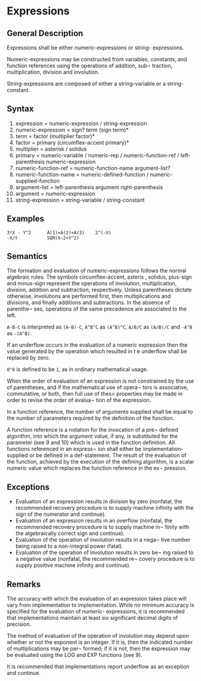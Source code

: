 # Expressions
## General Description

Expressions shall be either numeric-expressions or string- expressions.

Numeric-expressions may be constructed from variables, constants, and function references using the operations of addition, sub¬ traction, multiplication, division and involution.

String-expressions are composed of either a string-variable or a string-constant.

## Syntax

  1. expression = numeric-expression / string-expression
  2. numeric-expression = sign? term (sign term)*
  3. term = factor (multiplier factor)*
  4. factor = primary (circumflex-accent primary)*
  5. multiplier = asterisk / solidus
  6. primary = numeric-variable / numeric-rep / numeric-function-ref / left-parenthesis numeric-expression
  7. numeric-function-ref = numeric-function-name argument-list?
  8. numeric-function-name = numeric-defined-function / numeric-supplied-function
  9. argument-list = left-parenthesis argument right-parenthesis
  10. argument = numeric-expression
  11. string-expression = string-variable / string-constant

## Examples

    3*X - Y^2      A(1)+A(2)+A(3)    2^(-X)
    -X/Y           SQR(X~2+Y^2)
    
## Semantics

The formation and evaluation of numeric-expressions follows the normal algebraic rules. The symbols circumflex-accent, asteris , solidus, plus-sign and minus-sign represent the operations of involution, multiplication, division, addition and subtraction, respectively. Unless parentheses dictate otherwise, involutions are performed first, then multiplications and divisions, and finally additions and subtractions. In the absence of parenthe¬ ses, operations of the same precedence are associated to the
left.

`A-B-C` is interpreted as `(A-B)-C`, `A^B^C` as `(A^B)^C`, `A/B/C` as `(A/B)/C` and `-A^B` as `-(A^B)`.

If an underflow occurs in the evaluation of a numeric expression then the value generated by the operation which resulted in t e underflow shall be replaced by zero.

`0^0` is defined to be `1`, as in ordinary mathematical usage.

When the order of evaluation of an expression is not constrained by the use of parentheses, and if the mathematical use of opera¬ tors is associative, commutative, or both, then full use of thes< properties may be made in order to revise the order of evalua¬ tion of the expression.

In a function reference, the number of arguments supplied shall be equal to the number of parameters required by the definition of the function.

A function reference is a notation for the invocation of a pre¬ defined algorithm, into which the argument value, if any, is substituted for the parameter (see 9 and 10) which is used in the function definition. All functions referenced in an express¬ ion shall either be implementation-supplied or be defined in a def-statement. The result of the evaluation of the function, achieved by the execution of the defining algorithm, is a scalar numeric value which replaces the function reference in the ex¬ pression.

## Exceptions

  - Evaluation of an expression results in division by zero (nonfatal, the recommended recovery procedure is to supply machine infinity with the sign of the numerator and continue).
  - Evaluation of an expression results in an overflow (nonfatal, the recommended recovery procedure is to supply machine in¬ finity with the algebraically correct sign and continue).
  - Evaluation of the operation of involution results in a nega¬ tive number being raised to a non-integral power (fatal).
  - Evaluation of the operation of involution results in zero be¬ ing raised to a negative value (nonfatal, the recommended re¬ covery procedure is to supply positive machine infinity and continue).
  
## Remarks

The accuracy with which the evaluation of an expression takes place will vary from implementation to implementation. While no minimum accuracy is specified for the evaluation of numeric- expressions, it is recommended that implementations maintain at least six significant decimal digits of precision.

The method of evaluation of the operation of involution may depend upon whether or not the exponent is an integer. If it is, then the indicated number of multiplications may be per¬ formed; if it is not, then the expression may be evaluated using the LOG and EXP functions (see 9).

It is recommended that implementations report underflow as an exception and continue.

